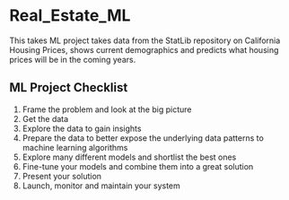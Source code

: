 # Real_Estate_ML
This takes ML project takes data from the StatLib repository on California Housing Prices, shows current demographics and predicts what housing prices will be in the coming years. 


## ML Project Checklist
1. Frame the problem and look at the big picture
2. Get the data
3. Explore the data to gain insights
4. Prepare the data to better expose the underlying data patterns to machine learning algorithms
5. Explore many different models and shortlist the best ones
6. Fine-tune your models and combine them into a great solution
7. Present your solution
8. Launch, monitor and maintain your system

